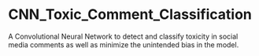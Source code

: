 # CNN_Toxic_Comment_Classification
A Convolutional Neural Network to detect and classify toxicity in social media comments as well as minimize the unintended bias in the model. 
